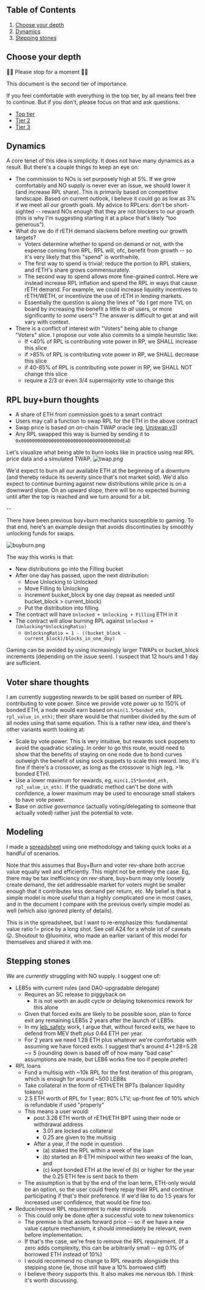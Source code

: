 ## Table of Contents
1. [Choose your depth](#choose-your-depth)
2. [Dynamics](#dynamics)
3. [Stepping stones](#stepping-stones)

## Choose your depth
🛑🛑 Please stop for a moment 🛑🛑

This document is the second tier of importance.

If you feel comfortable with everything in the top tier, by all means feel free to continue. But if you don't, please focus on that and ask questions. 

- [Top tier](./readme.md)
- [Tier 2](./readme_tier2.md)
- [Tier 3](./readme_tier3.md)

## Dynamics
A core tenet of this idea is simplicity. It does not have many dynamics as a result. But there's a couple things to keep an eye on: 
- The commission to NOs is set purposely high at 5%. If we grow comfortably and NO supply is never ever an issue, we should lower it (and increase RPL share). This is primarily based on competitive landscape. Based on current outlook, I believe it could go as low as 3% if we meet all our growth goals. My advice to RPLers: don't be short-sighted -- reward NOs enough that they are not blockers to our growth (this is why I'm suggesting starting it at a place that's likely "too generous").
- What do we do if rETH demand slackens before meeting our growth targets?
  - Voters determine whether to spend on demand or not, with the expense coming from RPL. RPL will, ofc, benefit from growth -- so it's very likely that this "spend" is worthwhile.
  - The first way to spend is trivial: reduce the portion to RPL stakers, and rETH's share grows commensurately.
  - The second way to spend allows more fine-grained control. Here we instead increase RPL inflation and spend the RPL in ways that cause rETH demand. For example, we could increase liquidity incentives to rETH/WETH, or incentivize the use of rETH in lending markets.
  - Essentially the question is along the lines of "do I get more TVL on board by increasing the benefit a little to _all_ users, or more significantly to _some_ users"? The answer is difficult to get at and will vary with context.
- There is a conflict of interest with "Voters" being able to change "Voters" slice. I propose our vote also commits to a simple heuristic like:
  - If <40% of RPL is contributing vote power in RP, we SHALL increase this slice
  - if >85% of RPL is contributing vote power in RP, we SHALL decrease this slice
  - if 40-85% of RPL is contributing vote power in RP, we SHALL NOT change this slice
  - require a 2/3 or even 3/4 supermajority vote to change this

## RPL buy+burn thoughts
  - A share of ETH from commission goes to a smart contract 
  - Users may call a function to swap RPL for the ETH in the above contract
  - Swap price is based on on-chain TWAP oracle (eg, [Uniswap v3](https://docs.uniswap.org/concepts/protocol/oracle))
  - Any RPL swapped this way is burned by sending it to `0x000000000000000000000000000000000000dEaD`

Let's visualize what being able to burn looks like in practice using real RPL price data and a simulated TWAP.
![twap.png](./twap.png)

We'd expect to burn all our available ETH at the beginning of a downturn (and thereby reduce its severity since that's not market sold). We'd also expect to continue burning against new distributions while price is on a downward slope. On an upward slope, there will be no expected burning until after the top is reached and we turn around for a bit.

--

There have been previous buy+burn mechanics susceptible to gaming. To that end, here's an example design that avoids discontinuties by smoothly unlocking funds for swaps.

![buyburn.png](./buyburn.png)

The way this works is that:
- New distributions go into the Filling bucket
- After one day has passed, upon the next distribution:
  - Move Unlocking to Unlocked
  - Move Filling to Unlocking
  - Increment bucket_block by one day (repeat as needed until bucket_block > current_block)
  - Put the distribution into filling
- The contract will have `Unlocked + Unlocking + Filling` ETH in it
- The contract will allow burning RPL against `Unlocked + (Unlocking*UnlockingRatio)`
  - `UnlockingRatio = 1 - ((bucket_block - current_block)/blocks_in_one_day)`

Gaming can be avoided by using increasingly larger TWAPs or bucket_block increments (depending on the issue seen). I suspect that 12 hours and 1 day are sufficient.

## Voter share thoughts
I am currently suggesting rewards to be split based on number of RPL contributing to vote power. Since we provide vote power up to 150% of bonded ETH, a node would earn based on `min(1.5*bonded_eth, rpl_value_in_eth)`; their share would be that number divided by the sum of all nodes using that same equation. This is a rather new idea, and there's other variants worth looking at:

- Scale by vote power. This is very intuitive, but rewards sock puppets to avoid the quadratic scaling. In order to go this route, would need to show that the benefits of staying on one node due to bond curves outweigh the benefit of using sock puppets to scale this reward. Imo, it's fine if there's a crossover, as long as the crossover is high (eg, >1k bonded ETH).
- Use a lower maximum for rewards, eg, `min(1.15*bonded_eth, rpl_value_in_eth)`. If the quadratic method can't be done with confidence, a lower maximum may be used to encourage small stakers to have vote power.
- Base on _active governance_ (actually voting/delegating to someone that actually voted) rather just the potential to vote.

## Modeling
I made a [spreadsheet](https://docs.google.com/spreadsheets/d/18cc6smtFn1dETLRuF1RPa4sF8Fx8uOPg41eJn3AaGAA/edit#gid=0) using one methodology and taking quick looks at a handful of scenarios.

Note that this assumes that Buy+Burn and voter rev-share both accrue value equally well and efficiently. This might not be entirely the case. Eg, there may be tax inefficiency on rev-share, buy+burn may only loosely create demand, the set addressable market for voters might be smaller enough that it contributes less demand per return, etc. My belief is that a simple model is more useful than a highly complicated one in most cases, and in the document I compare with the previous overly simple model as well (which also ignored plenty of details). 

This is in the spreadsheet, but I want to re-emphasize this: fundamental value ratio != price by a long shot. See cell A24 for a whole lot of caveats 😛. Shoutout to @luominx, who made an earlier variant of this model for themselves and shared it with me.  

## Stepping stones
We are _currently_ struggling with NO supply. I suggest one of:
- LEB5s with current rules (and DAO-upgradable delegate)
  - Requires an SC release to piggyback on
    - It is not worth an audit cycle or delaying tokenomics rework for this alone
  - Given that forced exits are likely to be possible soon, plan to force exit any remaining LEB5s 2 years after the launch of LEB5s.
  - In my [leb_safety](../leb_safety/readme.md) work, I argue that, without forced exits, we have to defend from MEV theft _plus_ 0.64 ETH per year.
  - For 2 years we need 1.28 ETH plus whatever we're comfortable with assuming we have forced exits. I suggest that's around 4+1.28=5.28 ~= 5 (rounding down is based off of how many "bad case" assumptions are made, but LEB6 works fine too if people prefer)
- RPL loans
  - Fund a multisig with ~10k RPL for the first iteration of this program, which is enough for around ~500 LEB8s
  - Take collateral in the form of rETH/ETH BPTs (balancer liquidity tokens)
  - 2.5 ETH worth of RPL for 1 year; 80% LTV; up-front fee of 10% which is refundable if used "properly"
  - This means a user would:
    - post 3.26 ETH worth of rETH/ETH BPT using their node or withdrawal address
      - 3.01 are locked as collateral 
      - 0.25 are given to the multisig
    - After a year, if the node in question
      - (a) staked the RPL within a week of the loan
      - (b) started an 8-ETH minipool within two weaks of the loan, and
      - (c) kept bonded ETH at the level of (b) or higher for the year the 0.25 ETH fee is sent back to them
  - The assumption is that by the end of the loan term, ETH-only would be an option, so the user could freely repay their RPL and continue participating if that's their preference. If we'd like to do 1.5 years for increased user confidence, that would be fine too.
- Reduce/remove RPL requirement to make minipools
  - This could only be done _after_ a successful vote to new tokenomics
  - The premise is that assets forward price -- so if we have a new value capture mechanism, it should immediately be relevant, even before implementation.
  - If that's the case, we're free to remove the RPL requirement. (If a zero adds complexity, this can be arbitrarily small -- eg 0.1% of borrowed ETH instead of 10%)
  - I would recommend no change to RPL rewards alongside this stepping stone (ie, those still have a 10% borrowed cliff)
  - I believe theory supports this. It also makes me nervous tbh. I think it's worth discussing.